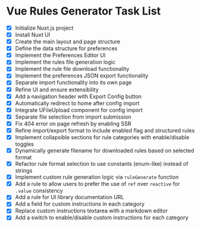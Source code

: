 # Vue Rules Generator Task List

- [x] Initialize Nuxt.js project
- [x] Install Nuxt UI
- [x] Create the main layout and page structure
- [x] Define the data structure for preferences
- [x] Implement the Preferences Editor UI
- [x] Implement the rules file generation logic
- [x] Implement the rule file download functionality
- [x] Implement the preferences JSON export functionality
- [x] Separate import functionality into its own page
- [x] Refine UI and ensure extensibility
- [x] Add a navigation header with Export Config button
- [x] Automatically redirect to home after config import
- [x] Integrate UFileUpload component for config import
- [x] Separate file selection from import submission
- [x] Fix 404 error on page refresh by enabling SSR
- [x] Refine import/export format to include enabled flag and structured rules
- [x] Implement collapsible sections for rule categories with enable/disable toggles
- [x] Dynamically generate filename for downloaded rules based on selected format
- [x] Refactor rule format selection to use constants (enum-like) instead of strings
- [x] Implement custom rule generation logic via `ruleGenerate` function
- [x] Add a rule to allow users to prefer the use of `ref` over `reactive` for `.value` consistency
- [x] Add a rule for UI library documentation URL
- [x] Add a field for custom instructions in each category
- [x] Replace custom instructions textarea with a markdown editor
- [x] Add a switch to enable/disable custom instructions for each category
